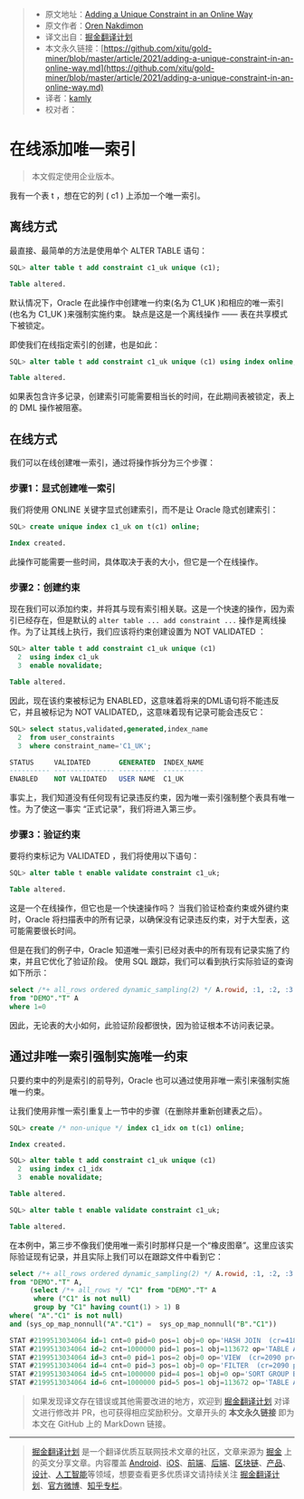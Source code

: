 > * 原文地址：[Adding a Unique Constraint in an Online Way](http://db-oriented.com/2018/02/15/adding-a-unique-constraint-in-an-online-way/)
> * 原文作者：[Oren Nakdimon](http://db-oriented.com/en/author/orenn/)
> * 译文出自：[掘金翻译计划](https://github.com/xitu/gold-miner)
> * 本文永久链接：[https://github.com/xitu/gold-miner/blob/master/article/2021/adding-a-unique-constraint-in-an-online-way.md](https://github.com/xitu/gold-miner/blob/master/article/2021/adding-a-unique-constraint-in-an-online-way.md)
> * 译者：[kamly](https://github.com/kamly)
> * 校对者：

# 在线添加唯一索引

> 本文假定使用企业版本。

我有一个表 t ，想在它的列 ( c1 ) 上添加一个唯一索引。

## 离线方式

最直接、最简单的方法是使用单个 ALTER TABLE 语句：

```SQL
SQL> alter table t add constraint c1_uk unique (c1);

Table altered.
```

默认情况下，Oracle 在此操作中创建唯一约束(名为 C1_UK )和相应的唯一索引(也名为 C1_UK )来强制实施约束。
缺点是这是一个离线操作 —— 表在共享模式下被锁定。

即使我们在线指定索引的创建，也是如此：

```SQL
SQL> alter table t add constraint c1_uk unique (c1) using index online;

Table altered.
```

如果表包含许多记录，创建索引可能需要相当长的时间，在此期间表被锁定，表上的 DML 操作被阻塞。

## 在线方式

我们可以在线创建唯一索引，通过将操作拆分为三个步骤：

### 步骤1：显式创建唯一索引

我们将使用 ONLINE 关键字显式创建索引，而不是让 Oracle 隐式创建索引：

```SQL
SQL> create unique index c1_uk on t(c1) online;

Index created.
```

此操作可能需要一些时间，具体取决于表的大小，但它是一个在线操作。

### 步骤2：创建约束

现在我们可以添加约束，并将其与现有索引相关联。这是一个快速的操作，因为索引已经存在，但是默认的 `alter table ... add constraint ...` 操作是离线操作。为了让其线上执行，我们应该将约束创建设置为 NOT VALIDATED ：

```SQL
SQL> alter table t add constraint c1_uk unique (c1)
  2  using index c1_uk
  3  enable novalidate;

Table altered.
```

因此，现在该约束被标记为 ENABLED，这意味着将来的DML语句将不能违反它，并且被标记为 NOT VALIDATED,，这意味着现有记录可能会违反它：

```SQL
SQL> select status,validated,generated,index_name
  2  from user_constraints
  3  where constraint_name='C1_UK';

STATUS     VALIDATED       GENERATED  INDEX_NAME
---------- --------------- ---------- ----------
ENABLED    NOT VALIDATED   USER NAME  C1_UK
```

事实上，我们知道没有任何现有记录违反约束，因为唯一索引强制整个表具有唯一性。为了使这一事实 “正式记录”，我们将进入第三步。

### 步骤3：验证约束

要将约束标记为 VALIDATED ，我们将使用以下语句：

```SQL
SQL> alter table t enable validate constraint c1_uk;

Table altered.
```

这是一个在线操作，但它也是一个快速操作吗？
当我们验证检查约束或外键约束时，Oracle 将扫描表中的所有记录，以确保没有记录违反约束，对于大型表，这可能需要很长时间。

但是在我们的例子中，Oracle 知道唯一索引已经对表中的所有现有记录实施了约束，并且它优化了验证阶段。
使用 SQL 跟踪，我们可以看到执行实际验证的查询如下所示：

```SQL
select /*+ all_rows ordered dynamic_sampling(2) */ A.rowid, :1, :2, :3
from "DEMO"."T" A
where 1=0
```

因此，无论表的大小如何，此验证阶段都很快，因为验证根本不访问表记录。

## 通过非唯一索引强制实施唯一约束

只要约束中的列是索引的前导列，Oracle 也可以通过使用非唯一索引来强制实施唯一约束。

让我们使用非惟一索引重复上一节中的步骤（在删除并重新创建表之后）。

```SQL
SQL> create /* non-unique */ index c1_idx on t(c1) online;

Index created.

SQL> alter table t add constraint c1_uk unique (c1)
  2  using index c1_idx
  3  enable novalidate;

Table altered.

SQL> alter table t enable validate constraint c1_uk;

Table altered.
```

在本例中，第三步不像我们使用唯一索引时那样只是一个“橡皮图章”。这里应该实际验证现有记录，并且实际上我们可以在跟踪文件中看到它：

```SQL
select /*+ all_rows ordered dynamic_sampling(2) */ A.rowid, :1, :2, :3
from "DEMO"."T" A,
     (select /*+ all_rows */ "C1" from "DEMO"."T" A
      where ("C1" is not null)
      group by "C1" having count(1) > 1) B
where( "A"."C1" is not null)
and (sys_op_map_nonnull("A"."C1") =  sys_op_map_nonnull("B"."C1"))

STAT #2199513034064 id=1 cnt=0 pid=0 pos=1 obj=0 op='HASH JOIN  (cr=4180 pr=0 pw=0 str=1 time=706676 us cost=2308 size=1150000 card=50000)'
STAT #2199513034064 id=2 cnt=1000000 pid=1 pos=1 obj=113672 op='TABLE ACCESS FULL T (cr=2090 pr=0 pw=0 str=1 time=103204 us cost=582 size=10000000 card=1000000)'
STAT #2199513034064 id=3 cnt=0 pid=1 pos=2 obj=0 op='VIEW  (cr=2090 pr=0 pw=0 str=1 time=425247 us cost=620 size=650000 card=50000)'
STAT #2199513034064 id=4 cnt=0 pid=3 pos=1 obj=0 op='FILTER  (cr=2090 pr=0 pw=0 str=1 time=425246 us)'
STAT #2199513034064 id=5 cnt=1000000 pid=4 pos=1 obj=0 op='SORT GROUP BY (cr=2090 pr=0 pw=0 str=1 time=404184 us cost=620 size=250000 card=50000)'
STAT #2199513034064 id=6 cnt=1000000 pid=5 pos=1 obj=113672 op='TABLE ACCESS FULL T (cr=2090 pr=0 pw=0 str=1 time=24097 us cost=582 size=5000000 card=1000000)'
```

> 如果发现译文存在错误或其他需要改进的地方，欢迎到 [掘金翻译计划](https://github.com/xitu/gold-miner) 对译文进行修改并 PR，也可获得相应奖励积分。文章开头的 **本文永久链接** 即为本文在 GitHub 上的 MarkDown 链接。
---

> [掘金翻译计划](https://github.com/xitu/gold-miner) 是一个翻译优质互联网技术文章的社区，文章来源为 [掘金](https://juejin.im) 上的英文分享文章。内容覆盖 [Android](https://github.com/xitu/gold-miner#android)、[iOS](https://github.com/xitu/gold-miner#ios)、[前端](https://github.com/xitu/gold-miner#前端)、[后端](https://github.com/xitu/gold-miner#后端)、[区块链](https://github.com/xitu/gold-miner#区块链)、[产品](https://github.com/xitu/gold-miner#产品)、[设计](https://github.com/xitu/gold-miner#设计)、[人工智能](https://github.com/xitu/gold-miner#人工智能)等领域，想要查看更多优质译文请持续关注 [掘金翻译计划](https://github.com/xitu/gold-miner)、[官方微博](http://weibo.com/juejinfanyi)、[知乎专栏](https://zhuanlan.zhihu.com/juejinfanyi)。

